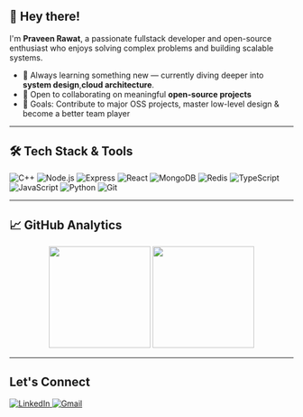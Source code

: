 ## 👋 Hey there!

I'm **Praveen Rawat**, a passionate fullstack developer and open-source enthusiast who enjoys solving complex problems and building scalable systems.

- 🌱 Always learning something new — currently diving deeper into **system design**,**cloud architecture**.
- 🤝 Open to collaborating on meaningful **open-source projects**
- 🎯 Goals: Contribute to major OSS projects, master low-level design & become a better team player

---

## 🛠 Tech Stack & Tools

![C++](https://img.shields.io/badge/C++-00599C?style=for-the-badge&logo=cplusplus&logoColor=white)
![Node.js](https://img.shields.io/badge/Node.js-339933?style=for-the-badge&logo=node-dot-js&logoColor=white)
![Express](https://img.shields.io/badge/Express.js-000000?style=for-the-badge&logo=express&logoColor=white)
![React](https://img.shields.io/badge/React-20232A?style=for-the-badge&logo=react&logoColor=61DAFB)
![MongoDB](https://img.shields.io/badge/MongoDB-4EA94B?style=for-the-badge&logo=mongodb&logoColor=white)
![Redis](https://img.shields.io/badge/Redis-DC382D?style=for-the-badge&logo=redis&logoColor=white)
![TypeScript](https://img.shields.io/badge/TypeScript-3178c6?style=for-the-badge&logo=typescript&logoColor=white)
![JavaScript](https://img.shields.io/badge/JavaScript-F7DF1E?style=for-the-badge&logo=javascript&logoColor=black)
![Python](https://img.shields.io/badge/Python-3776AB?style=for-the-badge&logo=python&logoColor=white)
![Git](https://img.shields.io/badge/Git-F05032?style=for-the-badge&logo=git&logoColor=white)

---

## 📈 GitHub Analytics

<p align="center">
  <img src="https://github-readme-stats.vercel.app/api?username=PraveenX812&show_icons=true&theme=tokyonight" height="180" />
  <img src="https://github-readme-streak-stats.herokuapp.com/?user=PraveenX812&theme=tokyonight" height="180" />
</p>

---

## Let's Connect

<p>
  <a href="https://www.linkedin.com/in/praveenrawat7072/" target="_blank">
    <img src="https://img.shields.io/badge/LinkedIn-blue?style=for-the-badge&logo=linkedin&logoColor=white" alt="LinkedIn" />
  </a>
  <a href="mailto:praveenrawat784@gmail.com" target="_blank">
    <img src="https://img.shields.io/badge/Gmail-D14836?style=for-the-badge&logo=gmail&logoColor=white" alt="Gmail" />
  </a>
</p>

